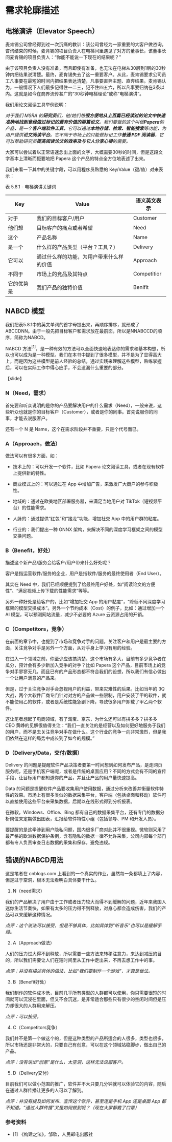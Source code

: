 # 需求轮廓描述

## 电梯演讲（Elevator Speech）

麦肯锡公司曾经得到过一次沉痛的教训：该公司曾经为一家重要的大客户做咨询。咨询结束的时候，麦肯锡的项目负责人在电梯间里遇见了对方的董事长，该董事长问麦肯锡的项目负责人：“你能不能说一下现在的结果呢？”

由于该项目负责人没有准备，而且即使有准备，也无法在电梯从30层到1层的30秒钟内把结果说清楚。最终，麦肯锡失去了这一重要客户。从此，麦肯锡要求公司员工凡事要在最短的时间内把结果表达清楚，凡事要直奔主题、直奔结果。麦肯锡认为，一般情况下人们最多记得住一二三，记不住四五六，所以凡事要归纳在3条以内。这就是如今在商界流传甚广的“30秒钟电梯理论”或称“电梯演讲”。

我们用论文阅读工具举例说明：

*对于我们 MSRA 的**研究员**们，他/她们想**很方便地从上百篇已经读过的论文中快速准确地找到曾经做过标记的最有价值的那篇论文**。我们要做的这个叫做**Papera**的产品，是一个**客户端软件工具**，它可以通过**本地存储、检索、智能搜索**等功能，为用户提供**论文阅读平台**。它不同于市场上的只能做标记工作**普通 PDF 阅读器**，它可以帮助研究员**提高阅读论文的效率及与它人分享心得**的需要。*

大家可以尝试着以正常语速念出上面的文字，大概需要30秒的时间，但是这段文字基本上清晰而扼要地把 Papera 这个产品的特点全方位地表述了出来。

我们来看一下其中的关键字段，可以用程序员熟悉的 Key/Value（键/值）对来表示：

表 5.8.1 - 电梯演讲关键词

|Key|Value|语义英文表示|
|--|--|--|
|对于|我们的目标客户/用户|Customer|
|他们想|目标客户的痛点或者希望|Need|
|这个|产品名称|Name|
|是一个|什么样的产品类型（平台？工具？）|Delivery|
|它可以|通过什么样的功能，为用户带来什么样的价值|Approach|
|不同于|市场上的竞品及其特点|Competitior|
|它的优势是|我们产品的独特价值|Benifit|

## NABCD 模型

我们把表5.8.1中的英文单词的首字母提出来，再顺序排序，就形成了 ABCCDNN。由于一般先把目标客户和需求放在最前面，所以是NNABCCD的顺序，简称为NABCD。

NABCD 方法$^{[1]}$，是一种有效的方法可以全面快速地表达你的需求和基本构想，所以也可以成为是一种模型。我们在本书中提到了很多模型，并不是为了显得高大上，而是因为这些模型是前人经验的总结，通过实践来理解这些模型，熟练掌握后，可以在实际工作中得心应手，不会遗漏什么重要的部分。

【slide】

### N（Need，需求）

首先要和听众说明的是你的产品要解决用户的什么需求（Need），一般来说，这些听众也就是你的目标客户（Customer），或者是你的同事。首先说服你的同事，才能去说服客户。

还有一个 N 是 Name，这个在需求阶段并不重要，只是个代号而已。

### A（Approach，做法）

做法可以有很多方面，如：

- 技术上的：可以开发一个软件，比如 Papera 论文阅读工具，或者在现有软件上提供新的特性。
  
- 商业模式上的：可以通过在 App 中增加广告，来激发广大商户的参与积极性。
  
- 地域的：通过在欧美地区部署服务器，来满足当地用户对 TikTok（短视频平台）的性能需求。
  
- 人脉的：通过提供“红包”和“接龙”功能，增加社交 App 中的用户群的粘度。
  
- 行业的：我们提出一种 ONNX 架构，来解决不同的深度学习框架之间的模型交换问题。

### B（Benefit，好处）

描述这个新产品/服务会给客户/用户带来什么好处呢？

客户是指运营软件/服务的企业，用户是指软件/服务的最终使用者（End User）。

其实在 Need 中，我们已经顺便提到了给最终用户好处，如“阅读论文的方便性”、“满足视频上传下载的性能需求”等等。

另外一种好处是给客户的，比如“增加社交 App 的用户黏度”，“降低不同深度学习框架的模型交换成本”。另外一个节约成本（Cost）的例子，比如：通过增加一个 AI 模型，可以预测网站流量，减少不必要的 Azure 云资源占用的开销。

### C（Competitors，竞争）

在前面的章节中，也提到了市场和竞争对手的问题。关注客户和用户是最主要的方面，关注竞争对手是另外一个方面，从对手身上学习有用的经验。

在进入一个领域之前，你至少应该搞清楚，这个市场有多大，目前有多少竞争者在瓜分，预计会有多少新加入竞争的对手？比如 Papera 这个产品，目前市场上的竞争对手寥寥无几，而且已有的产品形态都不符合我们的设想，所以我们有信心做出一个让用户满意的产品来。

但是，过于关注竞争对手会忽视用户的利益，带来灾难性的后果。比如当年的 3Q 大战，两个大软件厂商专门针对对方的产品做一些限制，用户安装了甲的软件，就不能使用乙的软件，或者是系统性能急剧下降，导致很多用户卸载了甲乙两个软件。

这让笔者想起了电商领域，有了淘宝、京东，为什么还可以有拼多多？拼多多 CEO 黄峥的见解很值得关注：“我们一直关注的是经营以及如何更好地服务于我们的用户，而不是去关注竞争对手在做什么。这个行业的竞争一向非常激烈，但是我们依然在这样的局势中成长到了如今的规模。”

### D（Delivery/Data，交付/数据）

Delivery 的问题是提醒软件产品决策者要第一时间想到如何发布产品，是走网页服务呢，还是手机客户端呢，或者是传统的桌面应用？不同的方式会有不同的宣传手段，让目标用户都知道你的产品，并且让产品的用户量快速提高。

Data 的问题是提醒软件产品要收集用户使用数据，通过分析来改善并衡量软件特性的效果。市场上有很多类似的数据采集平台，客户端（包括桌面和移动）软件可以直接使用这些平台来采集数据，后期以在线形式得到分析报表。

在微软，Windows、Office、Bing 都有自己的数据采集平台，还有专门的数据分析岗位来定期做出图表，汇报给软件特性小组（包括领导、PM 和开发人员）。

要提醒的是这牵涉到用户隐私问题，国内很多厂商对此并不很重视。微软则采用了最严格的欧洲数据保护条例，含有隐私的数据一律不允许采集，公司内部每个部门都有专人负责审查日志数据的采集和保存，避免违规。


## 错误的NABCD用法

这是笔者在 cnblogs.com 上看到的一个真实的作业，虽然每一条都填上了内容，但是过于空洞，根本无法看明白具体要干什么。

1. N（need需求）

我们的产品解决了用户由于工作或者压力较大而得不到缓解的问题，近年来我国人迷你生活节奏快，如果有太多的压力得不到释放，对身心都会造成伤害，我们的产品可以来缓解这种情况。

*点评：这个说法可以接受，但是不够具体，比如具体到“听音乐”也可以是缓解手段。*

2. A（Approach做法）

人们的压力过大得不到释放，所以需要一些方法来转移注意力，来达到减压的目的，所以我们需要让人们在短时间里从工作中走出来，不再去想工作中的事。

*点评：并没有描述具体的做法，比如“我们要制作一个游戏”，才算是做法。*

3. B（Benefit好处）

我们制作的软件成本低，目前几乎所有类型的人群都可以使用，你只需要很短的时间就可以沉浸在里面，但又不会沉迷，是非常适合那些只有很少的空闲时间但是压力却很大的人群用来解压。

*点评：可以接受。*

4. C（Competitors竞争）

我们并不是第一个做这个的，但是这种类型的产品所适合的人很多，类型也很多，所以市场还是非常大的，只要自己有创意，可以在这个领域站稳脚步，做出自己的产品。

*点评：没有说出“创意”是什么，太空洞，这样无法说服客户。*

5. D（Delivery交付）

目前我们可以做小范围的推广，软件并不大只要几分钟就可以体验它的内容，随后在通过人群传播让更多的人可以了解到。

*点评：并没有提及如何发布、宣传这个软件，甚至连是手机 App 还是桌面 App 都不知道。“通过人群传播”又是如何做到呢？（现在大家都戴了口罩）*

### 参考资料

- [1] 《构建之法》，邹欣，人民邮电出版社
